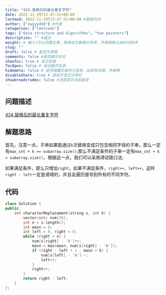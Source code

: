 ```yaml
---
title: "424.替换后的最长重复字符"
date: 2022-11-29T13:47:51+08:00
lastmod: 2022-11-29T13:47:51+08:00 #更新时间
author: ["zwyyy456"] #作者
categories: ["leetcode"]
tags: ["data structure and algorithms", "two pointers"]
description: "" #描述
weight: # 输入1可以顶置文章，用来给文章展示排序，不填就默认按时间排序
slug: ""
draft: false # 是否为草稿
comments: false #是否展示评论
showToc: true # 显示目录
TocOpen: false # 自动展开目录
hidemeta: false # 是否隐藏文章的元信息，如发布日期、作者等
disableShare: true # 底部不显示分享栏
showbreadcrumbs: false #顶部显示当前路径
---
```

## 问题描述
[424.替换后的最长重复字符](https://leetcode.cn/problems/longest-repeating-character-replacement/)

## 解题思路
首先，注意一点，子串如果能通过`k`次替换变成只包含相同字母的子串，那么一定有`max_cnt + k >= subarray.size()`;那么不满足条件的子串一定有`max_cnt + k < subarray.size()`，根据这一点，我们可以采用滑动窗口法;

如果满足条件，那么只增加`right`，如果不满足条件，`right++`、`left++`，这样`right - left`一定是递增的，并且会遍历搜寻到所有的不同字符。

## 代码
```cpp
class Solution {
public:
    int characterReplacement(string s, int k) {
        vector<int> num(26);
        int n = s.length();
        int maxn = 0;
        int left = 0, right = 0;
        while (right < n) {
            num[s[right] - 'A']++;
            maxn = max(maxn, num[s[right] - 'A']);
            if (right - left + 1 - maxn > k) {
                num[s[left] - 'A']--;
                left++;
            }
            right++;
        }
        return right - left;
    }
};
```
